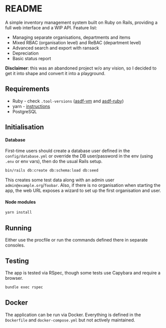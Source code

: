 # README

A simple inventory management system built on Ruby on Rails, providing a full web interface and a WIP API. Feature list:

- Managing separate organisations, departments and items
- Mixed RBAC (organisation level) and ReBAC (department level)
- Advanced search and export with ransack
- Depreciation
- Basic status report

**Disclaimer**: this was an abandoned project w/o any vision, so I decided to get it into shape and convert it into a playground.

## Requirements
* Ruby - check `.tool-versions` ([asdf-vm](https://asdf-vm.com/#/core-manage-asdf-vm) and [asdf-ruby](https://github.com/asdf-vm/asdf-ruby))
* yarn - [instructions](https://classic.yarnpkg.com/lang/en/docs/install/)
* PostgreSQL

## Initialisation
#### Database
First-time users should create a database user defined in the `config/database.yml` or override the DB user/password in the env (using `.env` or env vars), then do the usual Rails setup.

```sh
bin/rails db:create db:schema:load db:seed
```

This creates some test data along with an admin user `admin@example.org`/`foobar`. Also, if there is no organisation when starting the app, the web URL exposes a wizard to set up the first organisation and user.

#### Node modules
```sh
yarn install
```

## Running
Either use the procfile or run the commands defined there in separate consoles.

## Testing
The app is tested via RSpec, though some tests use Capybara and require a browser.

```sh
bundle exec rspec
```

## Docker
The application can be run via Docker. Everything is defined in the `Dockerfile` and `docker-compose.yml` but not actively maintained.
